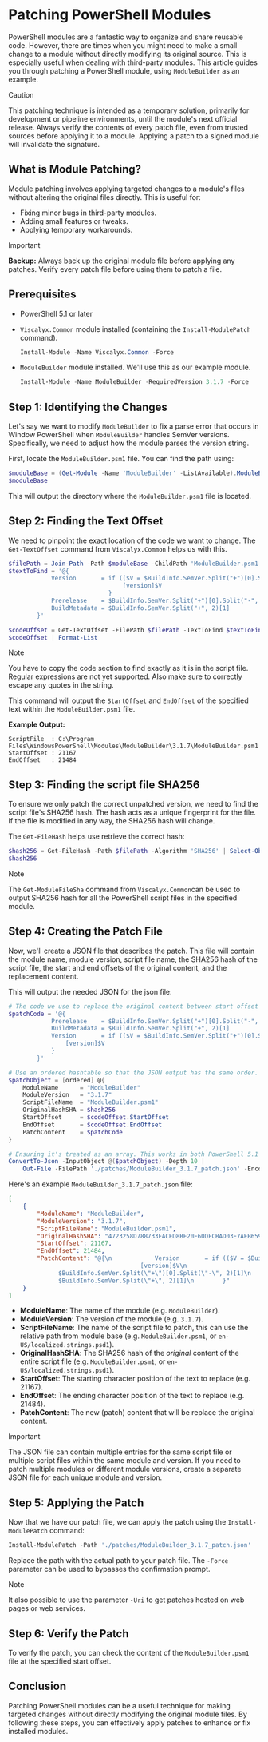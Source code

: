 # Patching PowerShell Modules

PowerShell modules are a fantastic way to organize and share reusable code.
However, there are times when you might need to make a small change to a module
without directly modifying its original source. This is especially useful when
dealing with third-party modules. This article guides you through patching a
PowerShell module, using `ModuleBuilder` as an example.

> [!CAUTION]
> This patching technique is intended as a temporary solution, primarily for
> development or pipeline environments, until the module's next official
> release. Always verify the contents of every patch file, even from trusted
> sources before applying it to a module. Applying a patch to a signed module
> will invalidate the signature.

## What is Module Patching?

Module patching involves applying targeted changes to a module's files
without altering the original files directly. This is useful for:

- Fixing minor bugs in third-party modules.
- Adding small features or tweaks.
- Applying temporary workarounds.

> [!IMPORTANT]
> **Backup:** Always back up the original module file before applying any
> patches. Verify every patch file before using them to patch a file.

## Prerequisites

- PowerShell 5.1 or later
- `Viscalyx.Common` module installed (containing the `Install-ModulePatch`
  command).

    ```powershell
    Install-Module -Name Viscalyx.Common -Force
    ```

- `ModuleBuilder` module installed. We'll use this as our example module.

    ```powershell
    Install-Module -Name ModuleBuilder -RequiredVersion 3.1.7 -Force
    ```

## Step 1: Identifying the Changes

Let's say we want to modify `ModuleBuilder` to fix a parse error that occurs
in Window PowerShell when `ModuleBuilder` handles SemVer versions. Specifically,
we need to adjust how the module parses the version string.

First, locate the `ModuleBuilder.psm1` file. You can find the path using:

```powershell
$moduleBase = (Get-Module -Name 'ModuleBuilder' -ListAvailable).ModuleBase
$moduleBase
```

This will output the directory where the `ModuleBuilder.psm1` file is located.

## Step 2: Finding the Text Offset

We need to pinpoint the exact location of the code we want to change. The
`Get-TextOffset` command from `Viscalyx.Common` helps us with this.

<!-- markdownlint-disable MD013 - Line length -->
```powershell
$filePath = Join-Path -Path $moduleBase -ChildPath 'ModuleBuilder.psm1'
$textToFind = '@{
            Version       = if (($V = $BuildInfo.SemVer.Split("+")[0].Split("-", 2)[0])) {
                                [version]$V
                            }
            Prerelease    = $BuildInfo.SemVer.Split("+")[0].Split("-", 2)[1]
            BuildMetadata = $BuildInfo.SemVer.Split("+", 2)[1]
        }'

$codeOffset = Get-TextOffset -FilePath $filePath -TextToFind $textToFind
$codeOffset | Format-List
```
<!-- markdownlint-enable MD013 - Line length -->

> [!NOTE]
> You have to copy the code section to find exactly as it is in the script
> file. Regular expressions are not yet supported. Also make sure to correctly
> escape any quotes in the string.

This command will output the `StartOffset` and `EndOffset` of the specified
text within the `ModuleBuilder.psm1` file.

**Example Output:**

<!-- markdownlint-disable MD013 - Line length -->
```plaintext
ScriptFile  : C:\Program Files\WindowsPowerShell\Modules\ModuleBuilder\3.1.7\ModuleBuilder.psm1
StartOffset : 21167
EndOffset   : 21484
```
<!-- markdownlint-enable MD013 - Line length -->

## Step 3: Finding the script file SHA256

To ensure we only patch the correct unpatched version, we need to find the
script file's SHA256 hash. The hash acts as a unique fingerprint for the
file. If the file is modified in any way, the SHA256 hash will change.

The `Get-FileHash` helps use retrieve the correct hash:

<!-- markdownlint-disable MD013 - Line length -->
```powershell
$hash256 = Get-FileHash -Path $filePath -Algorithm 'SHA256' | Select-Object -ExpandProperty 'Hash'
$hash256
```
<!-- markdownlint-enable MD013 - Line length -->

>[!NOTE]
> The `Get-ModuleFileSha` command from `Viscalyx.Common`can be used to
> output SHA256 hash for all the PowerShell script files in the specified
> module.

## Step 4: Creating the Patch File

Now, we'll create a JSON file that describes the patch. This file will contain
the module name, module version, script file name, the SHA256 hash of the
script file, the start and end offsets of the original content, and the
replacement content.

This will output the needed JSON for the json file:

<!-- markdownlint-disable MD013 - Line length -->
```powershell
# The code we use to replace the original content between start offset and end offset.
$patchCode = '@{
            Prerelease    = $BuildInfo.SemVer.Split("+")[0].Split("-", 2)[1]
            BuildMetadata = $BuildInfo.SemVer.Split("+", 2)[1]
            Version       = if (($V = $BuildInfo.SemVer.Split("+")[0].Split("-", 2)[0])) {
                [version]$V
            }
        }'

# Use an ordered hashtable so that the JSON output has the same order.
$patchObject = [ordered] @{
    ModuleName      = "ModuleBuilder"
    ModuleVersion   = "3.1.7"
    ScriptFileName  = "ModuleBuilder.psm1"
    OriginalHashSHA = $hash256
    StartOffset     = $codeOffset.StartOffset
    EndOffset       = $codeOffset.EndOffset
    PatchContent    = $patchCode
}

# Ensuring it's treated as an array. This works in both PowerShell 5.1 and 7.x.
ConvertTo-Json -InputObject @($patchObject) -Depth 10 |
    Out-File -FilePath './patches/ModuleBuilder_3.1.7_patch.json' -Encoding 'utf8' -NoClobber
```
<!-- markdownlint-enable MD013 - Line length -->

Here's an example `ModuleBuilder_3.1.7_patch.json` file:

<!-- markdownlint-disable MD013 - Line length -->
```json
[
    {
        "ModuleName": "ModuleBuilder",
        "ModuleVersion": "3.1.7",
        "ScriptFileName": "ModuleBuilder.psm1",
        "OriginalHashSHA": "4723258D788733FACED8BF20F60DFCBAD03E7AEB659D1B9C891DD9F86FEA2E73",
        "StartOffset": 21167,
        "EndOffset": 21484,
        "PatchContent": "@{\n            Version       = if (($V = $BuildInfo.SemVer.Split(\"+\")[0].Split(\"-\", 2)[0])) {\n
                                     [version]$V\n                            }\n            Prerelease    =
              $BuildInfo.SemVer.Split(\"+\")[0].Split(\"-\", 2)[1]\n            BuildMetadata =
              $BuildInfo.SemVer.Split(\"+\", 2)[1]\n        }"
    }
]
```
<!-- markdownlint-enable MD013 - Line length -->

- **ModuleName**: The name of the module (e.g. `ModuleBuilder`).
- **ModuleVersion**: The version of the module (e.g. `3.1.7`).
- **ScriptFileName**: The name of the script file to patch, this can use
  the relative path from module base (e.g. `ModuleBuilder.psm1`, or
  `en-US/localized.strings.psd1`).
- **OriginalHashSHA**: The SHA256 hash of the *original* content of the entire
  script file (e.g. `ModuleBuilder.psm1`, or `en-US/localized.strings.psd1`).
- **StartOffset**: The starting character position of the text to replace (e.g. 21167).
- **EndOffset**: The ending character position of the text to replace (e.g. 21484).
- **PatchContent**: The new (patch) content that will be replace the original content.

> [!IMPORTANT]
> The JSON file can contain multiple entries for the same script file or
> multiple script files within the same module and version. If you need
> to patch multiple modules or different module versions, create a separate
> JSON file for each unique module and version.

## Step 5: Applying the Patch

Now that we have our patch file, we can apply the patch using the `Install-ModulePatch`
command:

```powershell
Install-ModulePatch -Path './patches/ModuleBuilder_3.1.7_patch.json'
```

Replace the path with the actual path to your patch file. The `-Force`
parameter can be used to bypasses the confirmation prompt.

> [!NOTE]
> It also possible to use the parameter `-Uri` to get patches hosted on
> web pages or web services.

## Step 6: Verify the Patch

To verify the patch, you can check the content of the `ModuleBuilder.psm1`
file at the specified start offset.

## Conclusion

Patching PowerShell modules can be a useful technique for making targeted
changes without directly modifying the original module files. By following
these steps, you can effectively apply patches to enhance or fix installed
modules.
